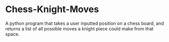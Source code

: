 # Chess-Knight-Moves
A python program that takes a user inputted position on a chess board, and returns a list of all possible moves a knight piece could make from that space.

